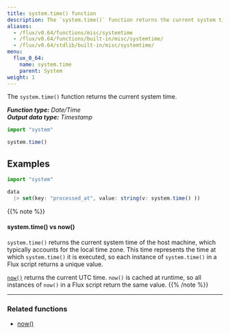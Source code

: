 ```yaml
---
title: system.time() function
description: The `system.time()` function returns the current system time.
aliases:
  - /flux/v0.64/functions/misc/systemtime
  - /flux/v0.64/functions/built-in/misc/systemtime/
  - /flux/v0.64/stdlib/built-in/misc/systemtime/
menu:
  flux_0_64:
    name: system.time
    parent: System
weight: 1
---
```


The `system.time()` function returns the current system time.

_**Function type:** Date/Time_  
_**Output data type:** Timestamp_

```js
import "system"

system.time()
```

## Examples
```js
import "system"

data
  |> set(key: "processed_at", value: string(v: system.time() ))
```

{{% note %}}
#### system.time() vs now()
`system.time()` returns the current system time of the host machine, which
typically accounts for the local time zone.
This time represents the time at which `system.time()` it is executed, so each
instance of `system.time()` in a Flux script returns a unique value.

[`now()`](/flux/0.x/stdlib/built-in/misc/now/) returns the current UTC time.
`now()` is cached at runtime, so all instances of `now()` in a Flux script
return the same value.
{{% /note %}}

---

### Related functions
- [now()](/flux/v0.64/stdlib/built-in/misc/now/)
